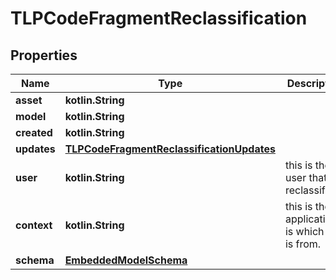 
# TLPCodeFragmentReclassification

## Properties
Name | Type | Description | Notes
------------ | ------------- | ------------- | -------------
**asset** | **kotlin.String** |  | 
**model** | **kotlin.String** |  | 
**created** | **kotlin.String** |  | 
**updates** | [**TLPCodeFragmentReclassificationUpdates**](TLPCodeFragmentReclassificationUpdates) |  | 
**user** | **kotlin.String** | this is the user that is reclassifying | 
**context** | **kotlin.String** | this is the application is which this is from. | 
**schema** | [**EmbeddedModelSchema**](EmbeddedModelSchema) |  |  [optional]



